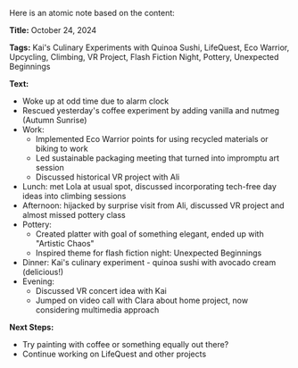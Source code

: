 Here is an atomic note based on the content:

**Title:** October 24, 2024

**Tags:** Kai's Culinary Experiments with Quinoa Sushi, LifeQuest, Eco Warrior, Upcycling, Climbing, VR Project, Flash Fiction Night, Pottery, Unexpected Beginnings

**Text:**

* Woke up at odd time due to alarm clock
* Rescued yesterday's coffee experiment by adding vanilla and nutmeg (Autumn Sunrise)
* Work:
	+ Implemented Eco Warrior points for using recycled materials or biking to work
	+ Led sustainable packaging meeting that turned into impromptu art session
	+ Discussed historical VR project with Ali
* Lunch: met Lola at usual spot, discussed incorporating tech-free day ideas into climbing sessions
* Afternoon: hijacked by surprise visit from Ali, discussed VR project and almost missed pottery class
* Pottery:
	+ Created platter with goal of something elegant, ended up with "Artistic Chaos"
	+ Inspired theme for flash fiction night: Unexpected Beginnings
* Dinner: Kai's culinary experiment - quinoa sushi with avocado cream (delicious!)
* Evening:
	+ Discussed VR concert idea with Kai
	+ Jumped on video call with Clara about home project, now considering multimedia approach

**Next Steps:**

* Try painting with coffee or something equally out there?
* Continue working on LifeQuest and other projects